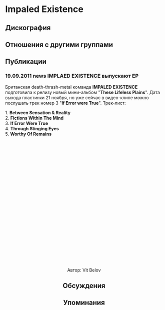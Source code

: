 # Impaled Existence



## Дискография


## Отношения с другими группами


## Публикации

### 19.09.2011 news IMPLAED EXISTENCE выпускают EP

<P>Британская death-thrash-metal команда <STRONG>IMPALED EXISTENCE</STRONG> подготовила к релизу новый мини-альбом "<STRONG>These Lifeless Plains</STRONG>". Дата выхода пластинки 21 ноября, но уже сейчас в видео-клипе можно послушать трек номер 3 "<STRONG>If Error were True</STRONG>". Трек-лист:</P>
<P>1. <STRONG>Between Sensation & Reality</STRONG><BR>2. <STRONG>Fictions Within The Mind</STRONG><BR>3. <STRONG>If Error Were True<BR></STRONG>4. <STRONG>Through Stinging Eyes<BR></STRONG>5. <STRONG>Worthy Of Remains</STRONG></P>
<P><center><object style="height: 390px; width: 640px"><param name="movie" value="http://www.youtube.com/v/5bMk3REeKOM?version=3"><param name="allowFullScreen" value="true"><param name="allowScriptAccess" value="always"><embed src="http://www.youtube.com/v/5bMk3REeKOM?version=3" type="application/x-shockwave-flash" allowfullscreen="true" allowScriptAccess="always" width="640" height="390"></object></P>
Автор: Vit Belov


## Обсуждения


## Упоминания

